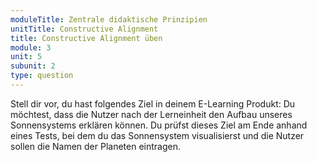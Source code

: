 ```yaml
---
moduleTitle: Zentrale didaktische Prinzipien
unitTitle: Constructive Alignment
title: Constructive Alignment üben
module: 3
unit: 5
subunit: 2
type: question
---
```


Stell dir vor, du hast folgendes Ziel in deinem E-Learning Produkt: Du möchtest, dass die Nutzer nach der Lerneinheit den Aufbau unseres Sonnensystems erklären können. Du prüfst dieses Ziel am Ende anhand eines Tests, bei dem du das Sonnensystem visualisierst und die Nutzer sollen die Namen der Planeten eintragen. 

<singlechoice question="Welches dieser Lernaktivitäten wäre im Sinne des Constructive Alignment hierfür sinnvoll?"></singlechoice>
